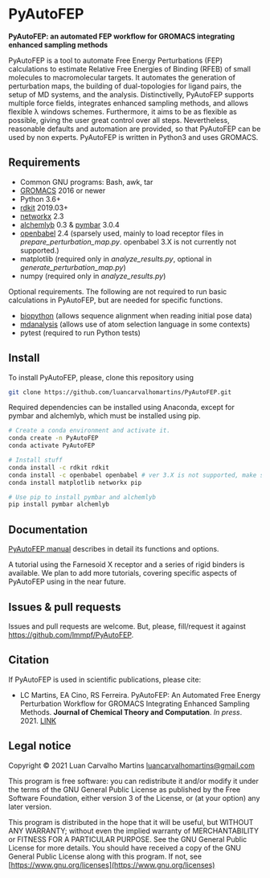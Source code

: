 # PyAutoFEP
**PyAutoFEP: an automated FEP workflow for GROMACS integrating enhanced sampling methods**

PyAutoFEP is a tool to automate Free Energy Perturbations (FEP) calculations to estimate Relative Free Energies of Binding (RFEB) of small molecules to 
macromolecular targets. It automates the generation of perturbation maps, the building of dual-topologies for ligand pairs, the setup of MD systems, and 
the analysis. Distinctivelly, PyAutoFEP supports multiple force fields, integrates enhanced sampling methods, and allows flexible λ windows schemes. 
Furthermore, it aims to be as flexible as possible, giving the user great control over all steps. Nevertheless, reasonable defaults and automation are 
provided, so that PyAutoFEP can be used by non experts. PyAutoFEP is written in Python3 and uses GROMACS.

## Requirements
- Common GNU programs: Bash, awk, tar
- [GROMACS](https://www.gromacs.org/) 2016 or newer
- Python 3.6+
- [rdkit](https://www.rdkit.org/) 2019.03+
- [networkx](https://networkx.org) 2.3
- [alchemlyb](https://github.com/alchemistry/alchemlyb) 0.3 & [pymbar](https://github.com/choderalab/pymbar) 3.0.4
- [openbabel](http://openbabel.org/wiki/Main_Page) 2.4 (sparsely used, mainly to load receptor files in *prepare_perturbation_map.py*. openbabel 3.X is not currently not supported.)
- matplotlib (required only in *analyze_results.py*, optional in *generate_perturbation_map.py*)
- numpy (required only in *analyze_results.py*)

Optional requirements. The following are not required to run basic calculations in PyAutoFEP, but are needed for specific functions.

- [biopython](https://biopython.org/) (allows sequence alignment when reading initial pose data)
- [mdanalysis](https://www.mdanalysis.org/) (allows use of atom selection language in some contexts)
- pytest (required to run Python tests)

## Install
To install PyAutoFEP, please, clone this repository using

```bash
git clone https://github.com/luancarvalhomartins/PyAutoFEP.git 
```

Required dependencies can be installed using Anaconda, except for pymbar and alchemlyb, which must be installed using pip.

```bash
# Create a conda environment and activate it.
conda create -n PyAutoFEP
conda activate PyAutoFEP

# Install stuff
conda install -c rdkit rdkit
conda install -c openbabel openbabel # ver 3.X is not supported, make sure to install 2.4.X ver
conda install matplotlib networkx pip

# Use pip to install pymbar and alchemlyb
pip install pymbar alchemlyb
```

## Documentation
[PyAutoFEP manual](https://github.com/luancarvalhomartins/PyAutoFEP/blob/master/docs/Manual.pdf) describes in detail its functions and options.

A tutorial using the Farnesoid X receptor and a series of rigid binders is available. We plan to add more tutorials, covering specific aspects of PyAutoFEP using in the near future.

## Issues & pull requests
Issues and pull requests are welcome. But, please, fill/request it against https://github.com/lmmpf/PyAutoFEP.

## Citation
If PyAutoFEP is used in scientific publications, please cite:

* LC Martins, EA Cino, RS Ferreira. PyAutoFEP: An Automated Free Energy Perturbation Workflow for GROMACS Integrating Enhanced Sampling Methods. **Journal of Chemical Theory and Computation**. _In press_. 2021. [LINK](https://pubs.acs.org/doi/10.1021/acs.jctc.1c00194)

## Legal notice
Copyright © 2021  Luan Carvalho Martins <luancarvalhomartins@gmail.com>

This program is free software: you can redistribute it and/or modify it under the terms of the GNU General Public License as published by the Free Software Foundation, either version 3 of the License, or (at your option) any later version.

This program is distributed in the hope that it will be useful, but WITHOUT ANY WARRANTY; without even the implied warranty of MERCHANTABILITY or FITNESS FOR A PARTICULAR PURPOSE.  See the GNU General Public License for more details. You should have received a copy of the GNU General Public License along with this program.  If not, see [https://www.gnu.org/licenses](https://www.gnu.org/licenses)
